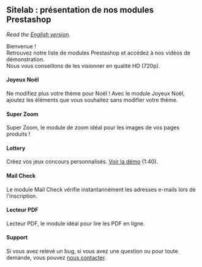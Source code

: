 ## Sitelab : présentation de nos modules Prestashop

_Read the [English version](https://vincentbzt.github.io/Prestashop/english.html)._

Bienvenue !  
Retrouvez notre liste de modules Prestashop et accédez à nos vidéos de démonstration.  
Nous vous conseillons de les visionner en qualité HD (720p).

#### Joyeux Noël
Ne modifiez plus votre thème pour Noël ! Avec le module Joyeux Noël, ajoutez les éléments que vous souhaitez sans modifier votre thème.

#### Super Zoom
Super Zoom, le module de zoom idéal pour les images de vos pages produits !

#### Lottery
Créez vos jeux concours personnalisés. [Voir la démo](https://youtu.be/elFg2o-bfYk) (1:40).

#### Mail Check
Le module Mail Check vérifie instantannément les adresses e-mails lors de l'inscription.

#### Lecteur PDF
Lecteur PDF, le module idéal pour lire les PDF en ligne.

#### Support
Si vous avez relevé un bug, si vous avez une question ou pour toute demande, vous pouvez [nous contacter](https://addons.prestashop.com/fr/contactez-nous?id_product=2686).
